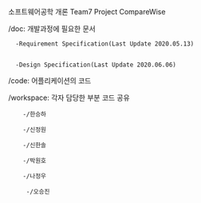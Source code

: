 소프트웨어공학 개론 Team7 Project CompareWise

/doc: 개발과정에 필요한 문서

      -Requirement Specification(Last Update 2020.05.13)
  
  
      -Design Specification(Last Update 2020.06.06)


/code: 어플리케이션의 코드





/workspace: 각자 담당한 부분 코드 공유


        -/한승하
  
        -/신정원
  
        -/신한솔
  
        -/박원호
  
        -/나정우
  
         -/오승진
